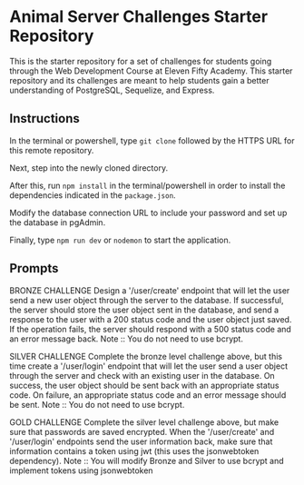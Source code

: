 # Animal Server Challenges Starter Repository
This is the starter repository for a set of challenges for students going through the Web Development Course at Eleven Fifty Academy.
This starter repository and its challenges are meant to help students gain a better understanding of PostgreSQL, Sequelize, and Express.

## Instructions
In the terminal or powershell, type <code>git clone</code> followed by the HTTPS URL for this remote repository.

Next, step into the newly cloned directory.

After this, run <code>npm install</code> in the terminal/powershell in order to install the dependencies indicated in the <code>package.json</code>.

Modify the database connection URL to include your password and set up the database in pgAdmin.

Finally, type <code>npm run dev</code> or <code>nodemon</code> to start the application.

## Prompts  

BRONZE CHALLENGE
Design a '/user/create' endpoint that will let the user send a new user object through the server to the database.
If successful, the server should store the user object sent in the database, and send a response to the user with a 200 status code and the user object just saved.
If the operation fails, the server should respond with a 500 status code and an error message back.
Note :: You do not need to use bcrypt.

SILVER CHALLENGE
Complete the bronze level challenge above, but this time create a '/user/login' endpoint that will let the user send a user object through the server and check with an existing user in the database.
On success, the user object should be sent back with an appropriate status code.
On failure, an appropriate status code and an error message should be sent.
Note :: You do not need to use bcrypt.  

GOLD CHALLENGE
Complete the silver level challenge above, but make sure that passwords are saved encrypted.
When the '/user/create' and '/user/login' endpoints send the user information back, make sure that information contains a token using jwt (this uses the jsonwebtoken dependency).
Note :: You will modify Bronze and Silver to use bcrypt and implement tokens using jsonwebtoken